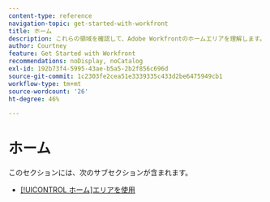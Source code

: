 ```yaml
---
content-type: reference
navigation-topic: get-started-with-workfront
title: ホーム
description: これらの領域を確認して、Adobe Workfrontのホームエリアを理解します。
author: Courtney
feature: Get Started with Workfront
recommendations: noDisplay, noCatalog
exl-id: 192b73f4-5995-43ae-b5a5-2b2f856c696d
source-git-commit: 1c2303fe2cea51e3339335c433d2be6475949cb1
workflow-type: tm+mt
source-wordcount: '26'
ht-degree: 46%

---
```


# ホーム

このセクションには、次のサブセクションが含まれます。

* [[!UICONTROL ホーム]エリアを使用](../../workfront-basics/using-home/using-the-home-area/use-the-home-area.md)
